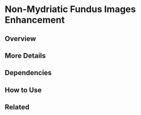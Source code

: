 # Non-Mydriatic Fundus Images Enhancement

## Overview

## More Details

## Dependencies

## How to Use

## Related
